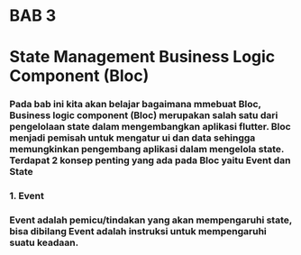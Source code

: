 # BAB 3
# State Management Business Logic Component (Bloc)
### Pada bab ini kita akan belajar bagaimana mmebuat Bloc, Business logic component (Bloc) merupakan salah satu dari pengelolaan state dalam mengembangkan aplikasi flutter. Bloc menjadi pemisah untuk mengatur ui dan data sehingga memungkinkan pengembang aplikasi dalam mengelola state. Terdapat 2 konsep penting yang ada pada Bloc yaitu Event dan State
### 1. Event
### Event adalah pemicu/tindakan yang akan mempengaruhi state, bisa dibilang Event adalah instruksi untuk mempengaruhi suatu keadaan.

